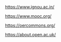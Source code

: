https://www.ignou.ac.in/

https://www.mooc.org/

https://oercommons.org/

https://about.open.ac.uk/

